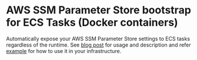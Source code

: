 # AWS SSM Parameter Store bootstrap for ECS Tasks (Docker containers)

Automatically expose your AWS SSM Parameter Store settings to ECS tasks regardless of the runtime.
See [blog post](www.endlessinsomnia.com/post/ssm-bootstrap) for usage and description and 
refer [example](tree/master/example) for how to use it in your infrastructure.
